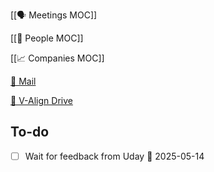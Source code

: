 [[🗣️ Meetings MOC]] 

[[👥 People MOC]] 

[[📈 Companies MOC]]

[📧 Mail](https://outlook.office.com/mail/)

[💾 V-Align Drive](https://wizzics-my.sharepoint.com/personal/dean_assuringbusiness_com/_layouts/15/onedrive.aspx?id=%2Fpersonal%2Fdean_assuringbusiness_com%2FDocuments%2FVCXO%2FClients%2FV-Align&ga=1)

## To-do

- [ ] Wait for feedback from Uday 📅 2025-05-14



